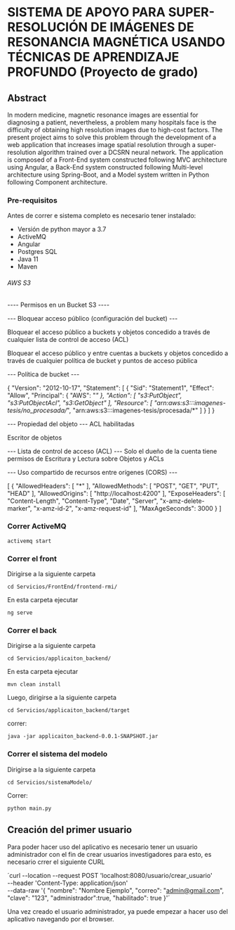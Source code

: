 # SISTEMA DE APOYO PARA SUPER-RESOLUCIÓN DE IMÁGENES DE RESONANCIA MAGNÉTICA USANDO TÉCNICAS DE APRENDIZAJE PROFUNDO (Proyecto de grado)

## Abstract
In modern medicine, magnetic resonance images are essential for diagnosing a patient, nevertheless, a problem many hospitals face is the difficulty of obtaining high resolution images due to high-cost factors. The present project aims to solve this problem through the development of a web application that increases image spatial resolution through a super-resolution algorithm trained over a DCSRN neural network. The application is composed of a Front-End system constructed following MVC architecture using Angular, a Back-End system constructed following Multi-level architecture using Spring-Boot, and a Model system written in Python following Component architecture. 

### Pre-requisitos
Antes de correr e sistema completo es necesario tener instalado:
* Versión de python mayor a 3.7
* ActiveMQ
* Angular
* Postgres SQL
* Java 11
* Maven


###### AWS S3 ######

---- Permisos en un Bucket S3 ----

--- Bloquear acceso público (configuración del bucket) ---

Bloquear el acceso público a buckets y objetos concedido a través de cualquier lista de control de acceso (ACL)

Bloquear el acceso público y entre cuentas a buckets y objetos concedido a través de cualquier política de bucket y puntos de acceso pública

--- Política de bucket ---

{
    "Version": "2012-10-17",
    "Statement": [
        {
            "Sid": "Statement1",
            "Effect": "Allow",
            "Principal": {
                "AWS": "*"
            },
            "Action": [
                "s3:PutObject",
                "s3:PutObjectAcl",
                "s3:GetObject"
            ],
            "Resource": [
                "arn:aws:s3:::imagenes-tesis/no_procesada/*",
                "arn:aws:s3:::imagenes-tesis/procesada/*"
            ]
        }
    ]
}


--- Propiedad del objeto ---
ACL habilitadas

Escritor de objetos

--- Lista de control de acceso (ACL) ---
Solo el dueño de la cuenta tiene permisos de Escritura y Lectura sobre Objetos y ACLs

--- Uso compartido de recursos entre orígenes (CORS) ---

[
    {
        "AllowedHeaders": [
            "*"
        ],
        "AllowedMethods": [
            "POST",
            "GET",
            "PUT",
            "HEAD"
        ],
        "AllowedOrigins": [
            "http://localhost:4200"
        ],
        "ExposeHeaders": [
            "Content-Length",
            "Content-Type",
            "Date",
            "Server",
            "x-amz-delete-marker",
            "x-amz-id-2",
            "x-amz-request-id"
        ],
        "MaxAgeSeconds": 3000
    }
]


### Correr ActiveMQ

`activemq start`

### Correr el front

Dirigirse a la siguiente carpeta

`cd Servicios/FrontEnd/frontend-rmi/`

En esta carpeta ejecutar

`ng serve`

### Correr el back

Dirigirse a la siguiente carpeta

`cd Servicios/applicaiton_backend/`

En esta carpeta ejecutar

`mvn clean install`

Luego, dirigirse a la siguiente carpeta

`cd Servicios/applicaiton_backend/target`

correr:

`java -jar applicaiton_backend-0.0.1-SNAPSHOT.jar`

### Correr el sistema del modelo

Dirigirse a la siguiente carpeta

`cd Servicios/sistemaModelo/`

Correr:

`python main.py`

## Creación del primer usuario

Para poder hacer uso del aplicativo es necesario tener un usuario administrador con el fin de crear usuarios investigadores
para esto, es necesario crrer el siguiente CURL

´curl --location --request POST 'localhost:8080/usuario/crear_usuario' \
--header 'Content-Type: application/json' \
--data-raw '{
    "nombre": "Nombre Ejemplo",
    "correo": "admin@gmail.com",
    "clave": "123",
    "administrador":true,
    "habilitado": true
}'´

Una vez creado el usuario administrador, ya puede empezar a hacer uso del aplicativo navegando por el browser.
